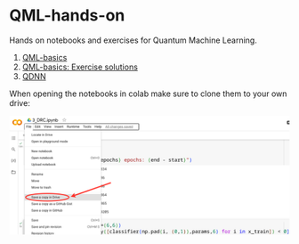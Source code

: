# QML-hands-on
Hands on notebooks and exercises for Quantum Machine Learning.



1. [QML-basics](https://colab.research.google.com/drive/19rhlraaT_YxgvPuNtI6MQjydYtfMZima?usp=sharing)
2. [QML-basics: Exercise solutions](https://colab.research.google.com/drive/1VxXjTMt7abidloR73ec2IuPHEo6JJT60?usp=sharing)
3. [QDNN](https://colab.research.google.com/drive/1epdIdu6wZBJgBd-SW9kxoWSVSZBXkT9D?usp=sharing)

When opening the notebooks in colab make sure to clone them to your own drive:

![clone](assets/copynb2_e.png)
